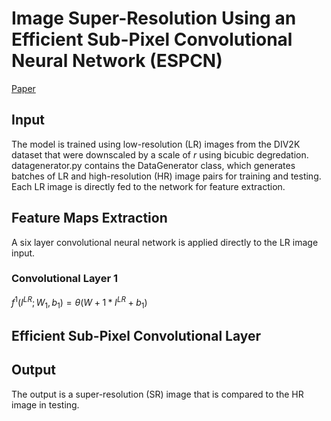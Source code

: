 # Image Super-Resolution Using an Efficient Sub-Pixel Convolutional Neural Network (ESPCN)
[Paper](https://arxiv.org/pdf/1609.05158.pdf)
## Input
The model is trained using low-resolution (LR) images from the DIV2K dataset that were downscaled by a scale of *r* using bicubic degredation. datagenerator.py contains the DataGenerator class, which generates batches of LR and high-resolution (HR) image pairs for training and testing. Each LR image is directly fed to the network for feature extraction. 
## Feature Maps Extraction
A six layer convolutional neural network is applied directly to the LR image input. 
### Convolutional Layer 1
$`f^1(I^{LR};W_1,b_1)=\theta (W+1*I^{LR}+b_1)`$
## Efficient Sub-Pixel Convolutional Layer

## Output
The output is a super-resolution (SR) image that is compared to the HR image in testing. 
